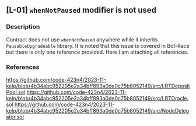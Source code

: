 ## [L-01] `whenNotPaused` modifier is not used
### Description
Contract does not use `whenNotPaused` anywhere while it inherits `PausableUpgradeable` library.
It is noted that this issue is covered in Bot-Race but there is only one reference provided. Here I am attaching all references.
### References
https://github.com/code-423n4/2023-11-kelp/blob/4b34abc952205e2a34bff893a0de0c75b8052149/src/LRTDepositPool.sol
https://github.com/code-423n4/2023-11-kelp/blob/4b34abc952205e2a34bff893a0de0c75b8052149/src/LRTOracle.sol
https://github.com/code-423n4/2023-11-kelp/blob/4b34abc952205e2a34bff893a0de0c75b8052149/src/NodeDelegator.sol